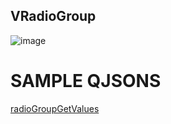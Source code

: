 ## VRadioGroup

![image](https://cdn.softtech.com.tr/ngsp-quick/nemo/dev/mdImages/VRadioGroup/radiogroup.png)

# SAMPLE QJSONS

<a href="https://studio.onplateau.com/quick/?q=/quick/qjsons/radioGroupGetValues.qjson"  target="_blank">radioGroupGetValues</a>



<!-- NLP: Radiogroup kullanımı | Checkbox kullanımı | Nasıl seçim yaparım | Nasıl seçenek oluştururm | Seçenekler arasında seçim yapmak istiyorum | Nasıl seçim yaparım | Seçeneklerden seçim yaptırmak istiyorum | Seçenek gösterimi | Seçeneklerden birini seçtirmek istiyorum | Çok radio göstermek istiyorum | Şıkları göstermek istiyorum | Seçim | Radiogroup | Radiogroup seçilen değeri alma -->